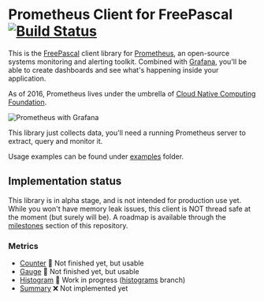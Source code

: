 # Prometheus Client for FreePascal [![Build Status](https://travis-ci.org/piradoiv/prometheus-client-pascal.svg?branch=master)](https://travis-ci.org/piradoiv/prometheus-client-pascal)

This is the [FreePascal](https://www.freepascal.org/) client library for [Prometheus](https://prometheus.io/), an open-source systems monitoring and alerting toolkit. Combined with [Grafana](https://grafana.com/), you'll be able to create dashboards and see what's happening inside your application.

As of 2016, Prometheus lives under the umbrella of [Cloud Native Computing Foundation](https://www.cncf.io/).

![Prometheus with Grafana](https://github.com/piradoiv/prometheus-client-pascal/blob/master/img/grafana_prometheus.png?raw=true)

This library just collects data, you'll need a running Prometheus server to extract, query and monitor it.

Usage examples can be found under [examples](./examples) folder.

## Implementation status

This library is in alpha stage, and is not intended for production use yet. While you won't have memory leak issues, this client is NOT thread safe at the moment (but surely will be). A roadmap is available through the [milestones](https://github.com/piradoiv/prometheus-client-pascal/milestones) section of this repository.

### Metrics

- [Counter](https://prometheus.io/docs/concepts/metric_types/#counter) 👷 Not finished yet, but usable
- [Gauge](https://prometheus.io/docs/concepts/metric_types/#gauge) 👷 Not finished yet, but usable
- [Histogram](https://prometheus.io/docs/concepts/metric_types/#histogram) 👷 Work in progress ([histograms](https://github.com/piradoiv/prometheus-client-pascal/tree/histograms) branch)
- [Summary](https://prometheus.io/docs/concepts/metric_types/#summary) ❌ Not implemented yet


